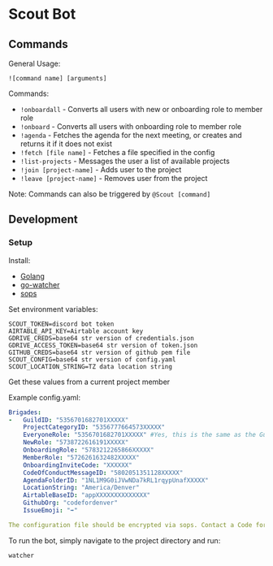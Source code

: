 # Scout Bot
## Commands
General Usage:
```
![command name] [arguments]
```
Commands:
- `!onboardall` - Converts all users with new or onboarding role to member role
- `!onboard` - Converts all users with onboarding role to member role
- `!agenda` - Fetches the agenda for the next meeting, or creates and returns it if it does not exist
- `!fetch [file name]` - Fetches a file specified in the config
- `!list-projects` - Messages the user a list of available projects
- `!join [project-name]` - Adds user to the project
- `!leave [project-name]` - Removes user from the project

Note: Commands can also be triggered by `@Scout [command]`
## Development
### Setup
Install:
- [Golang](https://golang.org/)
- [go-watcher](https://github.com/canthefason/go-watcher)
- [sops](https://github.com/mozilla/sops)

Set environment variables:
```
SCOUT_TOKEN=discord bot token
AIRTABLE_API_KEY=Airtable account key
GDRIVE_CREDS=base64 str version of credentials.json
GDRIVE_ACCESS_TOKEN=base64 str version of token.json
GITHUB_CREDS=base64 str version of github pem file
SCOUT_CONFIG=base64 str version of config.yaml
SCOUT_LOCATION_STRING=TZ data location string
```
Get these values from a current project member

Example config.yaml:
```yaml
Brigades:
-   GuildID: "5356701682701XXXXX"
    ProjectCategoryID: "5356777664573XXXXX"
    EveryoneRole: "5356701682701XXXXX" #Yes, this is the same as the GuildID, they are separated for clarity
    NewRole: "5738722616191XXXXX"
    OnboardingRole: "5783212265866XXXXX"
    MemberRole: "5726261632482XXXXX"
    OnboardingInviteCode: "XXXXXX"
    CodeOfConductMessageID: "5802051351128XXXXX"
    AgendaFolderID: "1NL1M9G0iJVwNDa7kRL1rqypUnafXXXXX"
    LocationString: "America/Denver"
    AirtableBaseID: "appXXXXXXXXXXXXXX"
    GithubOrg: "codefordenver"
    IssueEmoji: "➡"

The configuration file should be encrypted via sops. Contact a Code for Denver member to have your configuration info added & encrypted. 

```

To run the bot, simply navigate to the project directory and run:
```
watcher
```
